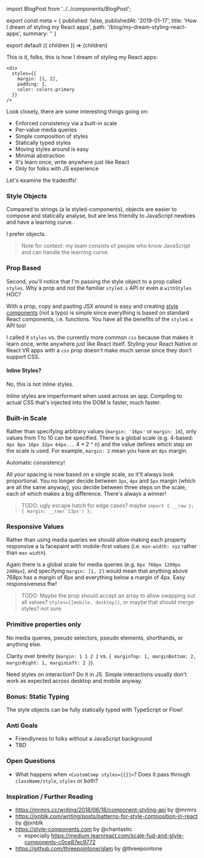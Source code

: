 import BlogPost from '../../components/BlogPost';

export const meta = {
  published: false,
  publishedAt: '2019-01-17',
  title: 'How I dream of styling my React apps',
  path: '/blog/my-dream-styling-react-apps',
  summary: ''
}

export default ({ children }) => <BlogPost meta={meta}>{children}</BlogPost>

This is it, folks, this is how I dream of styling my React apps:

```JS
<div
  styles={{
    margin: [1, 2],
    padding: 1,
    color: colors.primary
  }}
/>
```

Look closely, there are some interesting things going on:

- Enforced consistency via a built-in scale
- Per-value media queries
- Simple composition of styles
- Statically typed styles
- Moving styles around is easy
- Minimal abstraction
- It's learn once, write anywhere just like React
- Only for folks with JS experience

Let's examine the tradeoffs!

### Style Objects

Compared to strings (a la styled-components), objects are easier to compose and statically analyse, but are less friendly to JavaScript newbies and have a learning curve.

I prefer objects. 

> Note for context: my team consists of people who know JavaScript and can handle the learning curve.

### Prop Based

Second, you'll notice that I'm passing the style object to a prop called `styles`. Why a prop and not the familiar `styled.x` API or even a `withStyles` HOC? 

With a prop, copy and pasting JSX around is easy and creating [style components](http://style-components.com) (not a typo) is simple since everything is based on standard React components, i.e. functions. You have all the benefits of the `styled.x` API too!

I called it `styles` vs. the currently more common `css` because that makes it learn once, write anywhere just like React itself. Styling your React Native or React VR apps with a `css` prop doesn't make much sense since they don't support CSS.

#### Inline Styles?

No, this is not inline styles.

Inline styles are imperformant when used across an app. Compiling to actual CSS that's injected into the DOM is faster, much faster.

### Built-in Scale

Rather than specifying arbitrary values (`margin: '16px'` or `margin: 16`), only values from 1 to 10 can be specified. There is a global scale (e.g. 4-based: `4px 8px 16px 32px 64px...` 4 * 2 ^ n) and the value defines which step on the scale is used. For example, `margin: 2` mean you have an `8px` margin.

Automatic consistency!

All your spacing is now based on a single scale, so it'll always look proportional. You no longer decide between `3px`, `4px` and `5px` margin (which are all the same anyway), you decide between three steps on the scale, each of which makes a big difference. There's always a winner!

> TODO: ugly escape hatch for edge cases? maybe `import { __raw }; { margin: __raw('13px') };`

### Responsive Values

Rather than using media queries we should allow making each property responsive a la facepaint with mobile-first values (i.e. `min-width: xyz` rather than `max-width`). 

Again there is a global scale for media queries (e.g. `0px 768px 1200px 2400px`), and specifying `margin: [1, 2]` would mean that anything above 768px has a margin of 8px and everything below a margin of 4px. Easy responsiveness ftw!

> TODO: Maybe the prop should accept an array to allow swapping out all values? `styles={[mobile, desktop]}`, or maybe that should merge styles? not sure

### Primitive properties only

No media queries, pseudo selectors, pseudo elements, shorthands, or anything else. 

Clarity over brevity (`margin: 1 1 2 2` vs. `{ marginTop: 1, marginBottom: 2, marginRight: 1, marginLeft: 2 }`). 

Need styles on interaction? Do it in JS. Simple interactions usually don't work as expected across desktop and mobile anyway.

### Bonus: Static Typing

The style objects can be fully statically typed with TypeScript or Flow! 

### Anti Goals

- Friendlyness to folks without a JavaScript background
- TBD

### Open Questions

- What happens when `<CustomComp styles={{}}>`? Does it pass through `className/style`, `styles` or both?
 
### Inspiration / Further Reading

- https://mrmrs.cc/writing/2018/06/18/component-styling-api by @mrmrs
- https://jxnblk.com/writing/posts/patterns-for-style-composition-in-react by @jxnblk
- https://style-components.com by @chantastic
  - especially https://medium.learnreact.com/scale-fud-and-style-components-c0ce87ec9772
- https://github.com/threepointone/glam by @threepointone